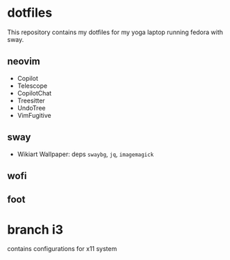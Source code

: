# dotfiles
This repository contains my dotfiles for my yoga laptop running fedora with sway.

## neovim
- Copilot
- Telescope
- CopilotChat
- Treesitter
- UndoTree
- VimFugitive 

## sway
- Wikiart Wallpaper: deps `swaybg`, `jq`, `imagemagick`

## wofi

## foot


# branch i3
contains configurations for x11 system
